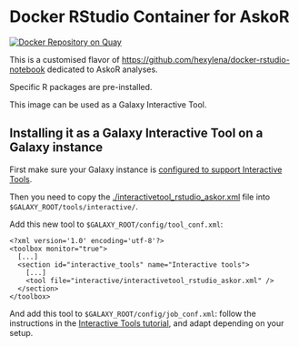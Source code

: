 # Docker RStudio Container for AskoR

[![Docker Repository on Quay](https://quay.io/repository/genouest/docker-galaxy-rstudio-askor/status "Docker Repository on Quay")](https://quay.io/repository/genouest/docker-galaxy-rstudio-askor)

This is a customised flavor of https://github.com/hexylena/docker-rstudio-notebook dedicated to AskoR analyses.

Specific R packages are pre-installed.

This image can be used as a Galaxy Interactive Tool.

## Installing it as a Galaxy Interactive Tool on a Galaxy instance

First make sure your Galaxy instance is [configured to support Interactive Tools](https://training.galaxyproject.org/training-material/topics/admin/tutorials/interactive-tools/tutorial.html).

Then you need to copy the [./interactivetool_rstudio_askor.xml](./interactivetool_rstudio_askor.xml) file into `$GALAXY_ROOT/tools/interactive/`.

Add this new tool to `$GALAXY_ROOT/config/tool_conf.xml`:

```
<?xml version='1.0' encoding='utf-8'?>
<toolbox monitor="true">
  [...]
  <section id="interactive_tools" name="Interactive tools">
    [...]
    <tool file="interactive/interactivetool_rstudio_askor.xml" />
  </section>
</toolbox>
```

And add this tool to `$GALAXY_ROOT/config/job_conf.xml`: follow the instructions in the [Interactive Tools tutorial](https://training.galaxyproject.org/training-material/topics/admin/tutorials/interactive-tools/tutorial.html), and adapt depending on your setup.
